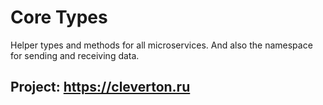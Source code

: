 # Core Types

Helper types and methods for all microservices.
And also the namespace for sending and receiving data.

## Project: https://cleverton.ru
